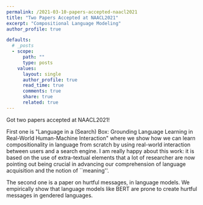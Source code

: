 ```yaml
---
permalink: /2021-03-10-papers-accepted-naacl2021
title: "Two Papers Accepted at NAACL2021"
excerpt: "Compositional Language Modeling"
author_profile: true

defaults:
  # _posts
  - scope:
      path: ""
      type: posts
    values:
      layout: single
      author_profile: true
      read_time: true
      comments: true
      share: true
      related: true
---
```


Got two papers accepted at NAACL2021!

First one is "Language in a (Search) Box: Grounding Language Learning in Real-World Human-Machine Interaction" where we show 
how we can learn compositionality in language from scratch by using real-world interaction between users and a search engine.
I am really happy about this work: it is based on the use of extra-textual elements that a lot of researcher are now pointing out
being crucial in advancing our comprehension of language acquisition and the notion of ``meaning''. 

The second one is a paper on hurtful messages, in language models. We empirically show that
language models like BERT are prone to create hurtful messages in gendered languages.





